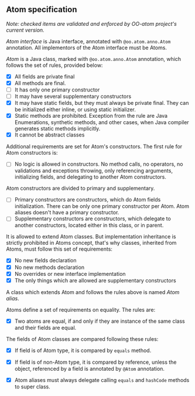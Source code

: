 ## Atom specification

*Note: checked items are validated and enforced by OO-atom project's current version.*

*Atom interface* is Java interface, annotated with `@oo.atom.anno.Atom` annotation.
All implementors of the Atom interface must be Atoms.

*Atom* is a Java class, marked with `@oo.atom.anno.Atom` annotation, which follows the set of rules, provided below:

- [x] All fields are private final
- [x] All methods are final.
- [ ] It has only one primary constructor
- [ ] It may have several supplementary constructors
- [x] It may have static fields, but they must always be private final. They can be initialized either inline, or using static initializer.
- [x] Static methods are prohibited. Exception from the rule are Java Enumerations, synthetic methods, and other cases, when Java compiler generates static methods implicitly.
- [x] It cannot be abstract classes

Additional requirements are set for Atom's constructors. The first rule for Atom constructors is:
- [ ] No logic is allowed in constructors. No method calls, no operators, no validations and exceptions throwing, only referencing arguments, initializing fields, and delegating to another Atom constructors.

Atom constructors are divided to primary and supplementary.
- [ ] Primary constructors are constructors, which do Atom fields initialization. There can be only one primary constructor per Atom. Atom aliases doesn't have a primary constructor.
- [ ] Supplementary constructors are constructors, which delegate to another constructors, located either in this class, or in parent.

It is allowed to extend Atom classes. But implementation inheritance is strictly prohibited in Atoms concept, that's why classes, inherited from Atoms, must follow this set of requirements:
- [x] No new fields declaration
- [x] No new methods declaration
- [x] No overrides or new interface implementation
- [x] The only things which are allowed are supplementary constructors

A class which extends Atom and follows the rules above is named *Atom alias*.

Atoms define a set of requirements on equality. The rules are:
- [x] Two atoms are equal, if and only if they are instance of the same class and their fields are equal.

The fields of Atom classes are compared following these rules:
- [x] If field is of Atom type, it is compared by `equals` method.
- [x] If field is of non-Atom type, it is compared by reference, unless the object, referenced by a field is annotated by `@Atom` annotation.
- [x] Atom aliases must always delegate calling `equals` and `hashCode` methods to super class.


